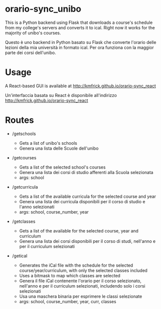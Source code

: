 # orario-sync_unibo

This is a Python backend using Flask that downloads a course's schedule from my college's servers and converts it to ical.
Right now it works for the majority of unibo's courses.

Questo è uno backend in Python basato su Flask che converte l'orario delle lezioni della mia università in formato ical.
Per ora funziona con la maggior parte dei corsi dell'unibo.

# Usage

A React-based GUI is available at <http://kmfrick.github.io/orario-sync_react>

Un'interfaccia basata su React è disponibile all'indirizzo <http://kmfrick.github.io/orario-sync_react>

# Routes

- /getschools
  * Gets a list of unibo's schools
  * Genera una lista delle Scuole dell'unibo

- /getcourses
  * Gets a list of the selected school's courses
  * Genera una lista dei corsi di studio afferenti alla Scuola selezionata
  * args: school

- /getcurricula
  * Gets a list of the available curricula for the selected course and year
  * Genera una lista dei curricula disponibili per il corso di studio e l'anno selezionati
  * args: school, course_number, year
  
- /getclasses
    * Gets a list of the available for the selected course, year and curriculum
    * Genera una lista dei corsi disponibili per il corso di studi, nell'anno e per il curriculum selezionati 

- /getical
  * Generates the iCal file with the schedule for the selected course/year/curriculum, with only the selected classes included
  * Uses a bitmask to map which classes are selected
  * Genera il file iCal contenente l'orario per il corso selezionato, nell'anno e per il curriculum selezionati, includendo solo i corsi selezionati
  * Usa una maschera binaria per esprimere le classi selezionate
  * args: school, course_number, year, curr, classes